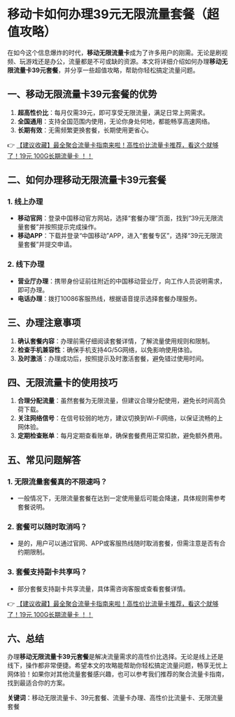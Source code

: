 # 移动卡如何办理39元无限流量套餐（超值攻略）

在如今这个信息爆炸的时代，**移动无限流量卡**成为了许多用户的刚需。无论是刷视频、玩游戏还是办公，流量都是不可或缺的资源。本文将详细介绍如何办理**移动无限流量卡39元套餐**，并分享一些超值攻略，帮助你轻松搞定流量问题。

## 一、移动无限流量卡39元套餐的优势

1. **超高性价比**：每月仅需39元，即可享受无限流量，满足日常上网需求。
2. **全国通用**：支持全国范围内使用，无论你身处何地，都能畅享高速网络。
3. **长期有效**：无需频繁更换套餐，长期使用更省心。

👉 [【建议收藏】最全聚合流量卡指南来啦！高性价比流量卡推荐，看这个就够了！19元 100G长期流量卡 ！！](https://bit.ly/Liuliangka)

## 二、如何办理移动无限流量卡39元套餐

### 1. 线上办理
- **移动官网**：登录中国移动官方网站，选择“套餐办理”页面，找到“39元无限流量套餐”并按照提示完成操作。
- **移动APP**：下载并登录“中国移动”APP，进入“套餐专区”，选择“39元无限流量套餐”并提交申请。

### 2. 线下办理
- **营业厅办理**：携带身份证前往附近的中国移动营业厅，向工作人员说明需求，即可办理。
- **电话办理**：拨打10086客服热线，根据语音提示选择套餐办理服务。

## 三、办理注意事项

1. **确认套餐内容**：办理前需仔细阅读套餐详情，了解流量使用规则和限制。
2. **检查手机兼容性**：确保手机支持4G/5G网络，以免影响使用体验。
3. **及时激活**：办理成功后，按照提示及时激活套餐，避免错过使用时间。

## 四、无限流量卡的使用技巧

1. **合理分配流量**：虽然套餐为无限流量，但建议合理分配使用，避免长时间高负荷下载。
2. **关注网络信号**：在信号较弱的地方，建议切换到Wi-Fi网络，以保证流畅的上网体验。
3. **定期检查账单**：每月定期查看账单，确保套餐费用正常扣款，避免额外费用。

## 五、常见问题解答

### 1. 无限流量套餐真的不限速吗？
- 一般情况下，无限流量套餐在达到一定使用量后可能会降速，具体规则需参考套餐说明。

### 2. 套餐可以随时取消吗？
- 是的，用户可以通过官网、APP或客服热线随时取消套餐，但需注意是否有合约期限制。

### 3. 套餐支持副卡共享吗？
- 部分套餐支持副卡共享流量，具体需咨询客服或查看套餐详情。

👉 [【建议收藏】最全聚合流量卡指南来啦！高性价比流量卡推荐，看这个就够了！19元 100G长期流量卡 ！！](https://bit.ly/Liuliangka)

## 六、总结

办理**移动无限流量卡39元套餐**是解决流量需求的高性价比选择。无论是线上还是线下，操作都非常便捷。希望本文的攻略能帮助你轻松搞定流量问题，畅享无忧上网体验！如果你对其他流量套餐感兴趣，也可以参考我们推荐的聚合流量卡指南，找到最适合你的方案。

**关键词**：移动无限流量卡、39元套餐、流量卡办理、高性价比流量卡、无限流量套餐